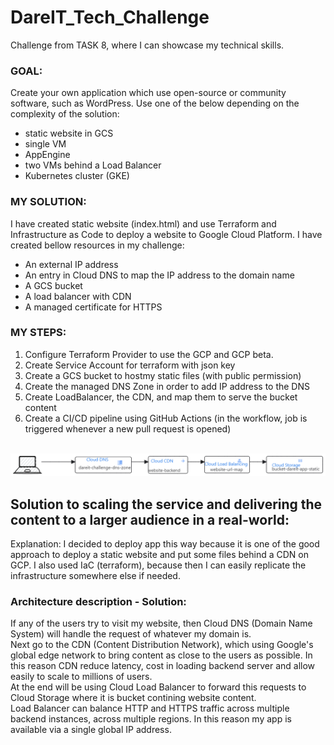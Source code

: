 # DareIT_Tech_Challenge
Challenge from TASK 8, where I can showcase my technical skills.

### GOAL: 
Create your own application which use open-source or community software, such as WordPress.
Use one of the below depending on the complexity of the solution:
* static website in GCS
* single VM
* AppEngine
* two VMs behind a Load Balancer
* Kubernetes cluster (GKE)

### MY SOLUTION:
I have created static website (index.html) and use Terraform and Infrastructure as Code to deploy a website to Google Cloud Platform. 
I have created bellow resources in my challenge:
* An external IP address
* An entry in Cloud DNS to map the IP address to the domain name
* A GCS bucket
* A load balancer with CDN
* A managed certificate for HTTPS

### MY STEPS:
1) Configure Terraform Provider to use the GCP and GCP beta.
2) Create Service Account for terraform with json key
3) Create a GCS bucket to hostmy static files (with public permission)
4) Create the managed DNS Zone in order to add IP address to the DNS
5) Create LoadBalancer, the CDN, and map them to serve the bucket content
6) Create a CI/CD pipeline using GitHub Actions (in the workflow, job is triggered whenever a new pull request is opened)

<br>
<img src="DIAGRAM.png" alt="Architecture diagram" title="Project architecture">

## Solution to scaling the service and delivering the content to a larger audience in a real-world:

Explanation: I decided to deploy app this way because it is one of the good approach to deploy a static website and put some files behind a CDN on GCP. I also used IaC (terraform), because then I can easily replicate the infrastructure somewhere else if needed.

### Architecture description - Solution: 
If any of the users try to visit my website, then Cloud DNS (Domain Name System) will handle the request of whatever my domain is.\
Next go to the CDN (Content Distribution Network), which using Google's global edge network to bring content as close to the users as possible. In this reason CDN reduce latency, cost in loading backend server and allow easily to scale to millions of users.\
At the end will be using Cloud Load Balancer to forward this requests to Cloud Storage where it is bucket contining website content.\
Load Balancer can balance HTTP and HTTPS traffic across multiple backend instances, across multiple regions. In this reason my app is available via a single global IP address.
